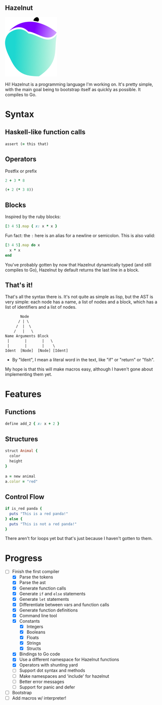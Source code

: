 
## Hazelnut

![hazelnut logo](logo/hazelnut.svg)

Hi! Hazelnut is a programming language I'm working on.
It's pretty simple, with the main goal being to bootstrap
itself as quickly as possible. It compiles to Go.

# Syntax

## Haskell-like function calls

```ruby
assert (= this that)
```

## Operators

Postfix or prefix

```ruby
2 + 3 * 8
```

```ruby
(+ 2 (* 3 8))
```

## Blocks

Inspired by the ruby blocks:
```ruby
[3 4 5].map { x: x * x }
```

Fun fact: the `:` here is an alias for a newline or semicolon. This is also valid:

```ruby
[3 4 5].map do x
  x * x
end
```

You've probably gotten by now that Hazelnut dynamically typed (and still compiles to Go), 
Hazelnut by default returns the last line in a block.

## That's it!

That's all the syntax there is. It's not quite as simple as lisp, but the AST is very simple:
each node has a name, a list of nodes and a block, which has a list of identifiers and a list of nodes.
```
       Node
      / | \
     /  |  \
    /   |   \
Name Arguments Block
 |       |       |   \
 |       |       |    \
Ident  [Node]  [Node] [Ident]
```
* By "Ident", I mean a literal word in the text, like "if" or "return" or "fish".

My hope is that this will make macros easy, although I haven't gone about implementing them yet.

# Features

## Functions

```ruby
define add_2 { x: x + 2 }
```

## Structures
```ruby
struct Animal {
  color
  height
}

a = new animal
a.color = "red"
```

## Control Flow

```ruby
if is_red panda {
  puts "This is a red panda!"
} else {
  puts "This is not a red panda!"
}
```

There aren't for loops yet but that's just because I haven't gotten to them.

# Progress

* [ ] Finish the first compiler
  - [x] Parse the tokens
  - [x] Parse the ast
  - [x] Generate function calls
  - [x] Generate `if` and `else` statements
  - [x] Generate `let` statements
  - [x] Differentiate between vars and function calls
  - [x] Generate function definitions
  - [x] Command line tool
  - [x] Constants
      * [x] Integers
      * [x] Booleans
      * [x] Floats
      * [x] Strings
      * [x] Structs
  - [x] Bindings to Go code
  - [x] Use a different namespace for Hazelnut functions
  - [x] Operators with shunting yard
  - [ ] Support dot syntax and methods
  - [ ] Make namespaces and 'include' for hazelnut
  - [ ] Better error messages
  - [ ] Support for panic and defer
* [ ] Bootstrap
* [ ] Add macros w/ interpreter!
